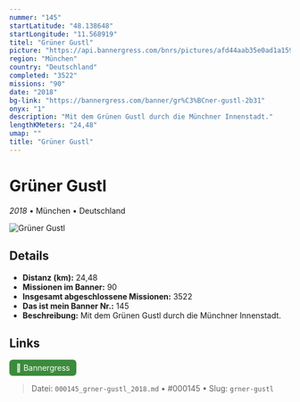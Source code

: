 ```yaml
---
nummer: "145"
startLatitude: "48.138648"
startLongitude: "11.568919"
titel: "Grüner Gustl"
picture: "https://api.bannergress.com/bnrs/pictures/afd44aab35e0ad1a159447ec579015c9"
region: "München"
country: "Deutschland"
completed: "3522"
missions: "90"
date: "2018"
bg-link: "https://bannergress.com/banner/gr%C3%BCner-gustl-2b31"
onyx: "1"
description: "Mit dem Grünen Gustl durch die Münchner Innenstadt."
lengthKMeters: "24,48"
umap: ""
title: "Grüner Gustl"
---
```

# Grüner Gustl

*2018* • München • Deutschland

![Grüner Gustl](https://api.bannergress.com/bnrs/pictures/afd44aab35e0ad1a159447ec579015c9)

## Details
- **Distanz (km):** 24,48
- **Missionen im Banner:** 90
- **Insgesamt abgeschlossene Missionen:** 3522
- **Das ist mein Banner Nr.:** 145
- **Beschreibung:** Mit dem Grünen Gustl durch die Münchner Innenstadt.


## Links
<div style="margin-top: 0.5em;">
<a href="https://bannergress.com/banner/gr%C3%BCner-gustl-2b31" target="_blank" style="display:inline-block;margin-right:8px;padding:6px 12px;background-color:#3c8b3c;color:white;text-decoration:none;border-radius:6px;">🔗 Bannergress</a>

</div>


> Datei: `000145_grner-gustl_2018.md` • #000145 • Slug: `grner-gustl`
